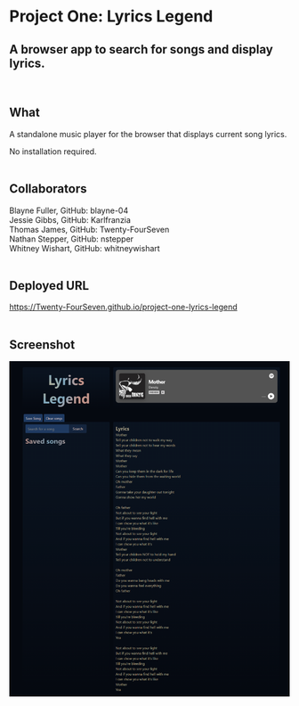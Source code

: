 # Project One: Lyrics Legend
## A browser app to search for songs and display lyrics.
<br/>

## What
A standalone music player for the browser that displays current song lyrics.

No installation required.
<br/><br/>

## Collaborators
Blayne Fuller, GitHub: blayne-04  
Jessie Gibbs, GitHub: Karlfranzia  
Thomas James, GitHub: Twenty-FourSeven  
Nathan Stepper, GitHub: nstepper  
Whitney Wishart, GitHub: whitneywishart
<br/><br/>

## Deployed URL
https://Twenty-FourSeven.github.io/project-one-lyrics-legend
<br/><br/>

## Screenshot
<img src="./assets/screenshot.png" width="650">
